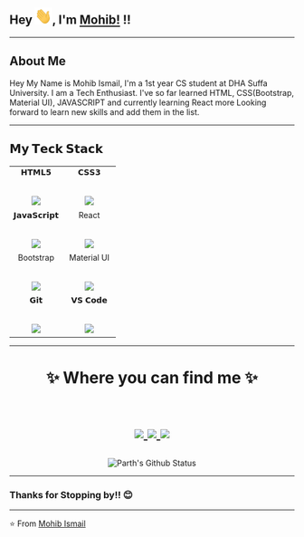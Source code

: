 ## Hey <img src="https://raw.githubusercontent.com/parth-27/parth-27/master/Hi.gif" width="30px">, I'm [Mohib!](https://github.com/imohib168) !!

</h2>

<hr/>

## About Me

Hey My Name is Mohib Ismail, I'm a 1st year CS student at DHA Suffa University. I am a Tech Enthusiast. I've so far learned HTML, CSS(Bootstrap, Material UI), JAVASCRIPT and currently learning React more Looking forward to learn new skills and add them in the list.

<hr/>

## 𝗠𝘆 𝗧𝗲𝗰𝗸 𝗦𝘁𝗮𝗰𝗸

<center>
<table>
  <tbody>
    <tr valign="top">
      <td width="50%" align="center">
        <span>𝗛𝗧𝗠𝗟𝟱</span><br><br><br>
        <img height="64px" src="https://cdn.svgporn.com/logos/html-5.svg">
      </td>
      <td width="50%" align="center">
        <span>𝗖𝗦𝗦𝟯</span><br><br><br>
        <img height="64px" src="https://cdn.svgporn.com/logos/css-3.svg">
      </td>
    </tr>
    <tr>
      <td width="50%" align="center">
        <span>𝗝𝗮𝘃𝗮𝗦𝗰𝗿𝗶𝗽𝘁</span><br><br><br>
        <img height="64px" src="https://cdn.svgporn.com/logos/javascript.svg">
      </td>
      <td width="50%" align="center">
        <span>React</span><br><br><br>
        <img height="64px" src="https://upload.wikimedia.org/wikipedia/commons/thumb/a/a7/React-icon.svg/1280px-React-icon.svg.png">
      </td>
    </tr>
    <tr valign="top">
      <td width="50%" align="center">
        <span>Bootstrap</span><br><br><br>
        <img height="64px" src="https://icons.getbootstrap.com/assets/img/icons-hero.png">
      </td>
      <td width="50%" align="center">
        <span>Material UI</span><br><br><br>
        <img height="64px" src="https://material-ui.com/static/logo.png">
      </td>
    </tr>
    <tr>
      <td width="50%" align="center">
        <span>𝗚𝗶𝘁</span><br><br><br>
        <img height="64px" src="https://cdn.svgporn.com/logos/git-icon.svg">
      </td>
      <td width="50%" align="center">
        <span>𝗩𝗦 𝗖𝗼𝗱𝗲</span><br><br><br>
        <img height="64px" src="https://cdn.svgporn.com/logos/visual-studio-code.svg">
      </td>
    </tr>
  </tbody>
</table>
</center>
<hr>

<h1 align="center">
✨ Where you can find me ✨

<p align="center">
  <br/>
  <a href="https://www.linkedin.com/in/imohib168/">
    <img src="https://img.shields.io/badge/LinkedIn-%230077B5.svg?&style=flat-square&logo=linkedin&logoColor=white">
  </a>
  
  <a href="https://github.com/imohib168">
    <img src="https://img.shields.io/badge/Github-%230A0A0A.svg?&style=flat-square&logo=Github&logoColor=white">  
  </a>

  <a href="https://www.facebook.com/Mohib.168/">
    <img src="https://img.shields.io/badge/Facebook-%231877F2.svg?&style=flat-square&logo=facebook&logoColor=white">  
  </a>
</p>
</h1>

<div align = "center">

![Parth's Github Status](https://github-readme-stats.vercel.app/api?username=imohib168)

<hr>

</div>


<h3>Thanks for Stopping by!! 😊</h3>


---
⭐️ From [Mohib Ismail](https://github.com/imohib168) 
